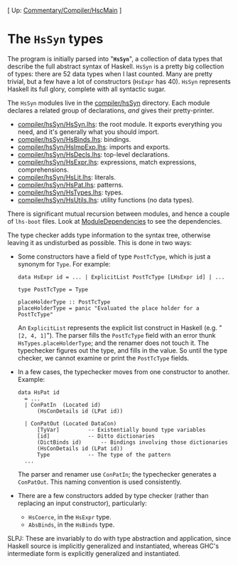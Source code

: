 
\[ Up: [Commentary/Compiler/HscMain](commentary/compiler/hsc-main) \]

# The `HsSyn` types


The program is initially parsed into "**`HsSyn`**", a collection of data types that describe the full abstract syntax of Haskell.  `HsSyn` is a pretty big collection of types: there are 52 data types when I last counted.  Many are pretty trivial, but a few have a lot of constructors (`HsExpr` has 40).  `HsSyn` represents Haskell its full glory, complete with all syntactic sugar.


The `HsSyn` modules live in the [compiler/hsSyn](/trac/ghc/browser/ghc/compiler/hsSyn) directory.  Each module declares a related group of declarations, *and* gives their pretty-printer.

- [compiler/hsSyn/HsSyn.lhs](/trac/ghc/browser/ghc/compiler/hsSyn/HsSyn.lhs): the root module.  It exports everything you need, and it's generally what you should import.
- [compiler/hsSyn/HsBinds.lhs](/trac/ghc/browser/ghc/compiler/hsSyn/HsBinds.lhs): bindings.
- [compiler/hsSyn/HsImpExp.lhs](/trac/ghc/browser/ghc/compiler/hsSyn/HsImpExp.lhs): imports and exports.
- [compiler/hsSyn/HsDecls.lhs](/trac/ghc/browser/ghc/compiler/hsSyn/HsDecls.lhs): top-level declarations.
- [compiler/hsSyn/HsExpr.lhs](/trac/ghc/browser/ghc/compiler/hsSyn/HsExpr.lhs): expressions, match expressions, comprehensions.
- [compiler/hsSyn/HsLit.lhs](/trac/ghc/browser/ghc/compiler/hsSyn/HsLit.lhs): literals.
- [compiler/hsSyn/HsPat.lhs](/trac/ghc/browser/ghc/compiler/hsSyn/HsPat.lhs): patterns.
- [compiler/hsSyn/HsTypes.lhs](/trac/ghc/browser/ghc/compiler/hsSyn/HsTypes.lhs): types.
- [compiler/hsSyn/HsUtils.lhs](/trac/ghc/browser/ghc/compiler/hsSyn/HsUtils.lhs): utility functions (no data types).


There is significant mutual recursion between modules, and hence a couple of `lhs-boot` files. Look at [ModuleDependencies](module-dependencies) to see the dependencies.


The type checker adds type information to the syntax tree, otherwise leaving it as undisturbed as possible.  This is done in two ways:

- Some constructors have a field of type `PostTcType`, which is just a synonym for `Type`. For example:

  ```wiki
  data HsExpr id = ... | ExplicitList PostTcType [LHsExpr id] | ...

  type PostTcType = Type

  placeHolderType :: PostTcType
  placeHolderType = panic "Evaluated the place holder for a PostTcType"
  ```

  An `ExplicitList` represents the explicit list construct in Haskell (e.g. "`[2, 4, 1]`"). The parser fills the `PostTcType` field with an error thunk `HsTypes.placeHolderType`; and the renamer does not touch it.  The typechecker figures out the type, and fills in the value.  So until the type checker, we cannot examine or print the `PostTcType` fields.

- In a few cases, the typechecker moves from one constructor to another.  Example:

  ```wiki
  data HsPat id
    = ...
    | ConPatIn	(Located id)
  		(HsConDetails id (LPat id))

    | ConPatOut	(Located DataCon)
  		[TyVar]			-- Existentially bound type variables
  		[id]			-- Ditto dictionaries
  		(DictBinds id)		-- Bindings involving those dictionaries
  		(HsConDetails id (LPat id))
  		Type    		-- The type of the pattern
    ...
  ```

  The parser and renamer use `ConPatIn`; the typechecker generates a `ConPatOut`. This naming convention is used consistently.

- There are a few constructors added by type checker (rather than replacing an input constructor), particularly:

  - `HsCoerce`, in the `HsExpr` type.
  - `AbsBinds`, in the `HsBinds` type.


SLPJ: These are invariably to do with type abstraction and application, since Haskell source is implicitly generalized and instantiated, whereas GHC's intermediate form is explicitly generalized and instantiated.
